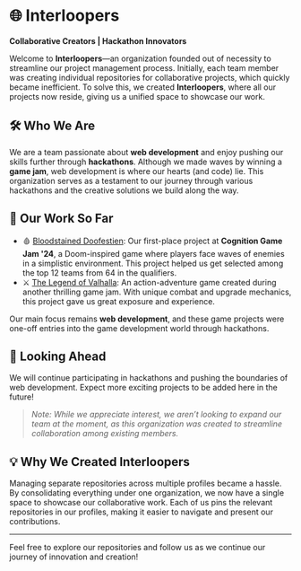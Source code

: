 # 🌐 **Interloopers** 

**Collaborative Creators | Hackathon Innovators**

Welcome to **Interloopers**—an organization founded out of necessity to streamline our project management process. Initially, each team member was creating individual repositories for collaborative projects, which quickly became inefficient. To solve this, we created **Interloopers**, where all our projects now reside, giving us a unified space to showcase our work.

## 🛠️ **Who We Are**

We are a team passionate about **web development** and enjoy pushing our skills further through **hackathons**. Although we made waves by winning a **game jam**, web development is where our hearts (and code) lie. This organization serves as a testament to our journey through various hackathons and the creative solutions we build along the way.

## 📌 **Our Work So Far**  

- 🩸 [Bloodstained Doofestien](https://github.com/Interloopers/Bloodstained-Doofestien): Our first-place project at **Cognition Game Jam '24**, a Doom-inspired game where players face waves of enemies in a simplistic environment. This project helped us get selected among the top 12 teams from 64 in the qualifiers.
- ⚔️ [The Legend of Valhalla](https://github.com/Interloopers/The-Legend-of-Valhalla): An action-adventure game created during another thrilling game jam. With unique combat and upgrade mechanics, this project gave us great exposure and experience.
  
Our main focus remains **web development**, and these game projects were one-off entries into the game development world through hackathons.

## 🚀 **Looking Ahead**

We will continue participating in hackathons and pushing the boundaries of web development. Expect more exciting projects to be added here in the future!

> *Note: While we appreciate interest, we aren’t looking to expand our team at the moment, as this organization was created to streamline collaboration among existing members.*

## 💡 **Why We Created Interloopers**

Managing separate repositories across multiple profiles became a hassle. By consolidating everything under one organization, we now have a single space to showcase our collaborative work. Each of us pins the relevant repositories in our profiles, making it easier to navigate and present our contributions.

---

Feel free to explore our repositories and follow us as we continue our journey of innovation and creation!
